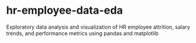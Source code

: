 # hr-employee-data-eda
Exploratory data analysis and visualization of HR employee attrition, salary trends, and performance metrics using pandas and matplotlib
